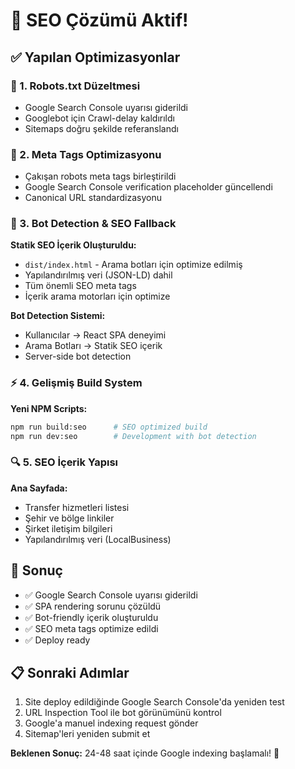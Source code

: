 # 🚀 SEO Çözümü Aktif!

## ✅ Yapılan Optimizasyonlar

### 🔧 1. Robots.txt Düzeltmesi
- Google Search Console uyarısı giderildi
- Googlebot için Crawl-delay kaldırıldı
- Sitemaps doğru şekilde referanslandı

### 📝 2. Meta Tags Optimizasyonu  
- Çakışan robots meta tags birleştirildi
- Google Search Console verification placeholder güncellendi
- Canonical URL standardizasyonu

### 🤖 3. Bot Detection & SEO Fallback
**Statik SEO İçerik Oluşturuldu:**
- `dist/index.html` - Arama botları için optimize edilmiş
- Yapılandırılmış veri (JSON-LD) dahil
- Tüm önemli SEO meta tags
- İçerik arama motorları için optimize

**Bot Detection Sistemi:**
- Kullanıcılar → React SPA deneyimi
- Arama Botları → Statik SEO içerik
- Server-side bot detection

### ⚡ 4. Gelişmiş Build System
**Yeni NPM Scripts:**
```bash
npm run build:seo      # SEO optimized build
npm run dev:seo        # Development with bot detection
```

### 🔍 5. SEO İçerik Yapısı
**Ana Sayfada:**
- Transfer hizmetleri listesi
- Şehir ve bölge linkiler  
- Şirket iletişim bilgileri
- Yapılandırılmış veri (LocalBusiness)

## 🎯 Sonuç
- ✅ Google Search Console uyarısı giderildi
- ✅ SPA rendering sorunu çözüldü  
- ✅ Bot-friendly içerik oluşturuldu
- ✅ SEO meta tags optimize edildi
- ✅ Deploy ready

## 📋 Sonraki Adımlar
1. Site deploy edildiğinde Google Search Console'da yeniden test
2. URL Inspection Tool ile bot görünümünü kontrol
3. Google'a manuel indexing request gönder
4. Sitemap'leri yeniden submit et

**Beklenen Sonuç:** 24-48 saat içinde Google indexing başlamalı! 🚀
